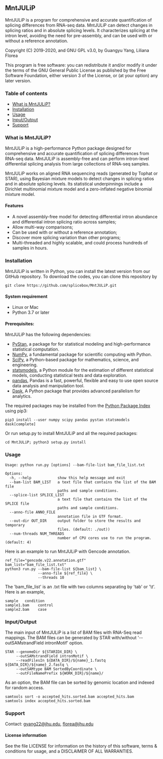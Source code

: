 ## MntJULiP ##

MntJULiP is a program for comprehensive and accurate quantification of splicing differences from RNA-seq data. MntJULiP can detect changes in splicing ratios and in absolute splicing levels. It characterizes splicing at the intron level, avoiding the need for pre-assembly, and can be used with or without a reference annotation.

Copyright (C) 2019-2020, and GNU GPL v3.0, by Guangyu Yang, Liliana Florea

This program is free software: you can redistribute it and/or modify it under the terms of the GNU General Public License as published by the Free Software Foundation, either version 3 of the License, or (at your option) any later version.  

### <a name="table-of-contents"></a> Table of contents
- [What is MntJULiP?](#what-is-mntjulip)
- [Installation](#installation)
- [Usage](#usage)
- [Input/Output](#inputoutput)
- [Support](#support)

### <a name="what-is-mntjulip"></a> What is MntJULiP?
MntJULiP is a high-performance Python package designed for comprehensive and accurate quantification of splicing differences from RNA-seq data. MntJULiP is assembly-free and can perform intron-level differential splicing analysis from large collections of RNA-seq samples.

MntJULiP works on aligned RNA sequencing reads (generated by Tophat or STAR), using Bayesian mixture models to detect changes in splicing ratios and in absolute splicing levels. Its statistical underpinnings include a Dirichlet multinomial mixture model and a zero-inflated negative binomial mixture model.

#### Features  
- A novel assembly-free model for detecting differential intron abundance and differential intron splicing ratio across samples;
- Allow multi-way comparisons;  
- Can be used with or without a reference annotation;  
- Discover more splicing variation than other programs;
- Multi-threaded and highly scalable, and could process hundreds of samples in hours.

### <a name="installation"></a> Installation
MntJULiP is written in Python, you can install the latest version from our GitHub repository. To download the codes, you can clone this repository by

```
git clone https://github.com/splicebox/MntJULiP.git
```

#### System requirement
* Linux or Mac  
* Python 3.7 or later

#### Prerequisites:
MntJULiP has the following dependencies:
* [PyStan](https://pystan.readthedocs.io/), a package for for statistical modeling and high-performance statistical computation.  
* [NumPy](https://numpy.org/), a fundamental package for scientific computing with Python.    
* [SciPy](https://www.scipy.org/), a Python-based package for mathematics, science, and engineering.  
* [statsmodels](https://www.statsmodels.org/), a Python module for the estimation of different statistical models, conducting statistical tests and data exploration.  
* [pandas](https://pandas.pydata.org/), Pandas is a fast, powerful, flexible and easy to use open source data analysis and manipulation tool.  
* [Dask](https://dask.org/), A Python package that provides advanced parallelism for analytics.  

The required packages may be installed from the [Python Package Index](https://pypi.org/) using pip3:
```
pip3 install --user numpy scipy pandas pystan statsmodels dask[complete]
```

Or run setup.py to install MntJULiP and all the required packages:
```
cd MntJULiP; python3 setup.py install
```

### <a name="usage"></a> Usage
```
Usage: python run.py [options] --bam-file-list bam_file_list.txt

Options:
  -h, --help            show this help message and exit
  --bam-list BAM_LIST   a text file that contains the list of the BAM file
                        paths and sample conditions.
  --splice-list SPLICE_LIST
                        a text file that contains the list of the SPLICE file
                        paths and sample conditions.
  --anno-file ANNO_FILE
                        annotation file in GTF format.
  --out-dir OUT_DIR     output folder to store the results and temporary
                        files. (default: ./out))
  --num-threads NUM_THREADS
                        number of CPU cores use to run the program. (default: 4)
```

Here is an example to run MntJULiP with Gencode annotation.
```
ref_file="gencode.v22.annotation.gtf"
bam_list="bam_file_list.txt"
python3 run.py --bam-file-list ${bam_list} \
               --anno-file ${ref_file} \
               --threads 10            
```

The 'bam_file_list' is an .txt file with two columns separating by 'tab' or '\t'. Here is an example,
```
sample   condition
sample1.bam    control
sample2.bam    case
```

### <a name="inputoutput"></a> Input/Output
The main input of MntJULiP is a list of BAM files with RNA-Seq read mappings. The BAM files can be generated by STAR with/without '--outSAMstrandField intronMotif' option.
```
STAR --genomeDir ${STARIDX_DIR} \
     --outSAMstrandField intronMotif \
     --readFilesIn ${DATA_DIR}/${name}_1.fastq ${DATA_DIR}/${name}_2.fastq \
     --outSAMtype BAM SortedByCoordinate \
     --outFileNamePrefix ${WORK_DIR}/${name}/
```

As an option, the BAM file can be sorted by genomic location and indexed for random access.  
```
samtools sort -o accepted_hits.sorted.bam accepted_hits.bam
samtools index accepted_hits.sorted.bam
```


### <a name="support"></a> Support
Contact: gyang22@jhu.edu, florea@jhu.edu  

#### License information
See the file LICENSE for information on the history of this software, terms
& conditions for usage, and a DISCLAIMER OF ALL WARRANTIES.
